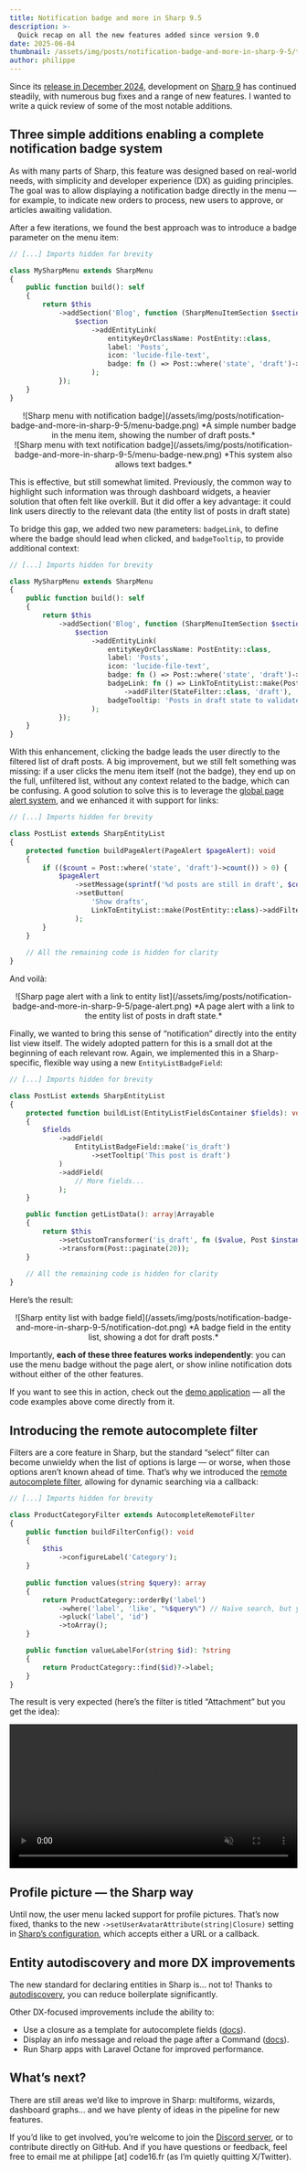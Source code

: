 ```yaml
---
title: Notification badge and more in Sharp 9.5
description: >-
  Quick recap on all the new features added since version 9.0  
date: 2025-06-04
thumbnail: /assets/img/posts/notification-badge-and-more-in-sharp-9-5/thumb.png
author: philippe
---
```


Since its [release in December 2024](https://code16.fr/posts/sharp-9-built-to-last/), development on [Sharp 9](https://sharp.code16.fr) has continued steadily, with numerous bug fixes and a range of new features. I wanted to write a quick review of some of the most notable additions.

## Three simple additions enabling a complete notification badge system

As with many parts of Sharp, this feature was designed based on real-world needs, with simplicity and developer experience (DX) as guiding principles. The goal was to allow displaying a notification badge directly in the menu — for example, to indicate new orders to process, new users to approve, or articles awaiting validation. 

After a few iterations, we found the best approach was to introduce a badge parameter on the menu item:

```php
// [...] Imports hidden for brevity

class MySharpMenu extends SharpMenu
{
    public function build(): self
    {
        return $this
            ->addSection('Blog', function (SharpMenuItemSection $section) {
                $section
                    ->addEntityLink(
                        entityKeyOrClassName: PostEntity::class,
                        label: 'Posts',
                        icon: 'lucide-file-text',
                        badge: fn () => Post::where('state', 'draft')->count() ?: null,
                    );
            });
    }
}
```

<center>
![Sharp menu with notification badge](/assets/img/posts/notification-badge-and-more-in-sharp-9-5/menu-badge.png)
*A simple number badge in the menu item, showing the number of draft posts.*
</center>

<center>
![Sharp menu with text notification badge](/assets/img/posts/notification-badge-and-more-in-sharp-9-5/menu-badge-new.png)
*This system also allows text badges.*
</center>

This is effective, but still somewhat limited. Previously, the common way to highlight such information was through dashboard widgets, a heavier solution that often felt like overkill. But it did offer a key advantage: it could link users directly to the relevant data (the entity list of  posts in draft state)

To bridge this gap, we added two new parameters: `badgeLink`, to define where the badge should lead when clicked, and `badgeTooltip`, to provide additional context:

```php
// [...] Imports hidden for brevity

class MySharpMenu extends SharpMenu
{
    public function build(): self
    {
        return $this
            ->addSection('Blog', function (SharpMenuItemSection $section) {
                $section
                    ->addEntityLink(
                        entityKeyOrClassName: PostEntity::class,
                        label: 'Posts',
                        icon: 'lucide-file-text',
                        badge: fn () => Post::where('state', 'draft')->count() ?: null,
                        badgeLink: fn () => LinkToEntityList::make(PostEntity::class)
                            ->addFilter(StateFilter::class, 'draft'),
                        badgeTooltip: 'Posts in draft state to validate',
                    );
            });
    }
}
```

With this enhancement, clicking the badge leads the user directly to the filtered list of draft posts. A big improvement, but we still felt something was missing: if a user clicks the menu item itself (not the badge), they end up on the full, unfiltered list, without any context related to the badge, which can be confusing. A good solution to solve this is to leverage the [global page alert system](https://sharp.code16.fr/docs/guide/page-alerts#add-global-page-alert), and we enhanced it with support for links:

```php
// [...] Imports hidden for brevity

class PostList extends SharpEntityList
{
    protected function buildPageAlert(PageAlert $pageAlert): void
    {
        if (($count = Post::where('state', 'draft')->count()) > 0) {
            $pageAlert
                ->setMessage(sprintf('%d posts are still in draft', $count))
                ->setButton(
                    'Show drafts',
                    LinkToEntityList::make(PostEntity::class)->addFilter(StateFilter::class, 'draft')
                );
        }
    }
    
    // All the remaining code is hidden for clarity
}
```

And voilà:

<center>
![Sharp page alert with a link to entity list](/assets/img/posts/notification-badge-and-more-in-sharp-9-5/page-alert.png)
*A page alert with a link to the entity list of posts in draft state.*
</center>

Finally, we wanted to bring this sense of “notification” directly into the entity list view itself. The widely adopted pattern for this is a small dot at the beginning of each relevant row. Again, we implemented this in a Sharp-specific, flexible way using a new `EntityListBadgeField`:

```php
// [...] Imports hidden for brevity

class PostList extends SharpEntityList
{
    protected function buildList(EntityListFieldsContainer $fields): void
    {
        $fields
            ->addField(
                EntityListBadgeField::make('is_draft')
                    ->setTooltip('This post is draft')
            )
            ->addField(
                // More fields...
            );
    }

    public function getListData(): array|Arrayable
    {
        return $this
            ->setCustomTransformer('is_draft', fn ($value, Post $instance) => $instance->isDraft())
            ->transform(Post::paginate(20));
    }
    
    // All the remaining code is hidden for clarity
}
```

Here’s the result:

<center>
![Sharp entity list with badge field](/assets/img/posts/notification-badge-and-more-in-sharp-9-5/notification-dot.png)
*A badge field in the entity list, showing a dot for draft posts.*
</center>

Importantly, **each of these three features works independently**: you can use the menu badge without the page alert, or show inline notification dots without either of the other features.

If you want to see this in action, check out the [demo application](https://sharp.code16.fr/sharp/s-list/post) — all the code examples above come directly from it.

## Introducing the remote autocomplete filter

Filters are a core feature in Sharp, but the standard “select” filter can become unwieldy when the list of options is large — or worse, when those options aren’t known ahead of time. That’s why we introduced the [remote autocomplete filter](https://sharp.code16.fr/docs/guide/filters#autocomplete-remote-filter), allowing for dynamic searching via a callback:

```php
// [...] Imports hidden for brevity

class ProductCategoryFilter extends AutocompleteRemoteFilter
{
    public function buildFilterConfig(): void
    {
        $this
            ->configureLabel('Category');
    }
    
    public function values(string $query): array
    {
        return ProductCategory::orderBy('label')
            ->where('label', 'like', "%$query%") // Naïve search, but you can use any logic here
            ->pluck('label', 'id')
            ->toArray();
    }

    public function valueLabelFor(string $id): ?string
    {
        return ProductCategory::find($id)?->label;
    }
}
```

The result is very expected (here’s the filter is titled “Attachment” but you get the idea):

<video controls muted width="100%">
  <source src="/assets/img/posts/notification-badge-and-more-in-sharp-9-5/remote-autocomplete-filter.mp4" type="video/mp4">
  Your browser does not support the video tag.
</video>

## Profile picture — the Sharp way

Until now, the user menu lacked support for profile pictures. That’s now fixed, thanks to the new `->setUserAvatarAttribute(string|Closure)` setting in [Sharp’s configuration](https://sharp.code16.fr/docs/guide/authentication#configure-user-attributes), which accepts either a URL or a callback.

## Entity autodiscovery and more DX improvements

The new standard for declaring entities in Sharp is… not to! Thanks to [autodiscovery](https://sharp.code16.fr/docs/guide/entity-class#autodiscovery), you can reduce boilerplate significantly.

Other DX-focused improvements include the ability to:

- Use a closure as a template for autocomplete fields ([docs](https://sharp.code16.fr/docs/guide/form-fields/autocomplete#common-configuration-for-both-modes)).
- Display an info message and reload the page after a Command ([docs](https://sharp.code16.fr/docs/guide/commands#command-return-types)).
- Run Sharp apps with Laravel Octane for improved performance.

## What’s next?

There are still areas we’d like to improve in Sharp: multiforms, wizards, dashboard graphs... and we have plenty of ideas in the pipeline for new features.

If you’d like to get involved, you’re welcome to join the [Discord server](https://discord.com/invite/sFBT5c3XZz), or to contribute directly on GitHub. And if you have questions or feedback, feel free to email me at philippe [at] code16.fr (as I’m quietly quitting X/Twitter).


